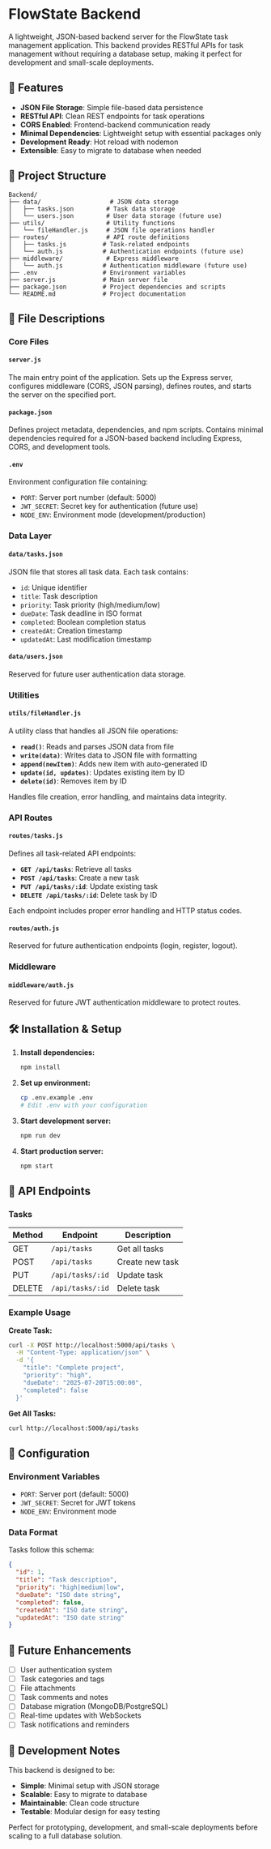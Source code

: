 # FlowState Backend

A lightweight, JSON-based backend server for the FlowState task management application. This backend provides RESTful APIs for task management without requiring a database setup, making it perfect for development and small-scale deployments.

## 🚀 Features

- **JSON File Storage**: Simple file-based data persistence
- **RESTful API**: Clean REST endpoints for task operations
- **CORS Enabled**: Frontend-backend communication ready
- **Minimal Dependencies**: Lightweight setup with essential packages only
- **Development Ready**: Hot reload with nodemon
- **Extensible**: Easy to migrate to database when needed

## 📁 Project Structure

```
Backend/
├── data/                   # JSON data storage
│   ├── tasks.json         # Task data storage
│   └── users.json         # User data storage (future use)
├── utils/                 # Utility functions
│   └── fileHandler.js     # JSON file operations handler
├── routes/                # API route definitions
│   ├── tasks.js          # Task-related endpoints
│   └── auth.js           # Authentication endpoints (future use)
├── middleware/            # Express middleware
│   └── auth.js           # Authentication middleware (future use)
├── .env                  # Environment variables
├── server.js             # Main server file
├── package.json          # Project dependencies and scripts
└── README.md             # Project documentation
```

## 📄 File Descriptions

### Core Files

#### `server.js`
The main entry point of the application. Sets up the Express server, configures middleware (CORS, JSON parsing), defines routes, and starts the server on the specified port.

#### `package.json`
Defines project metadata, dependencies, and npm scripts. Contains minimal dependencies required for a JSON-based backend including Express, CORS, and development tools.

#### `.env`
Environment configuration file containing:
- `PORT`: Server port number (default: 5000)
- `JWT_SECRET`: Secret key for authentication (future use)
- `NODE_ENV`: Environment mode (development/production)

### Data Layer

#### `data/tasks.json`
JSON file that stores all task data. Each task contains:
- `id`: Unique identifier
- `title`: Task description
- `priority`: Task priority (high/medium/low)
- `dueDate`: Task deadline in ISO format
- `completed`: Boolean completion status
- `createdAt`: Creation timestamp
- `updatedAt`: Last modification timestamp

#### `data/users.json`
Reserved for future user authentication data storage.

### Utilities

#### `utils/fileHandler.js`
A utility class that handles all JSON file operations:
- **`read()`**: Reads and parses JSON data from file
- **`write(data)`**: Writes data to JSON file with formatting
- **`append(newItem)`**: Adds new item with auto-generated ID
- **`update(id, updates)`**: Updates existing item by ID
- **`delete(id)`**: Removes item by ID

Handles file creation, error handling, and maintains data integrity.

### API Routes

#### `routes/tasks.js`
Defines all task-related API endpoints:
- **`GET /api/tasks`**: Retrieve all tasks
- **`POST /api/tasks`**: Create a new task
- **`PUT /api/tasks/:id`**: Update existing task
- **`DELETE /api/tasks/:id`**: Delete task by ID

Each endpoint includes proper error handling and HTTP status codes.

#### `routes/auth.js`
Reserved for future authentication endpoints (login, register, logout).

### Middleware

#### `middleware/auth.js`
Reserved for future JWT authentication middleware to protect routes.

## 🛠 Installation & Setup

1. **Install dependencies:**
   ```bash
   npm install
   ```

2. **Set up environment:**
   ```bash
   cp .env.example .env
   # Edit .env with your configuration
   ```

3. **Start development server:**
   ```bash
   npm run dev
   ```

4. **Start production server:**
   ```bash
   npm start
   ```

## 📡 API Endpoints

### Tasks

| Method | Endpoint | Description |
|--------|----------|-------------|
| GET | `/api/tasks` | Get all tasks |
| POST | `/api/tasks` | Create new task |
| PUT | `/api/tasks/:id` | Update task |
| DELETE | `/api/tasks/:id` | Delete task |

### Example Usage

**Create Task:**
```bash
curl -X POST http://localhost:5000/api/tasks \
  -H "Content-Type: application/json" \
  -d '{
    "title": "Complete project",
    "priority": "high",
    "dueDate": "2025-07-20T15:00:00",
    "completed": false
  }'
```

**Get All Tasks:**
```bash
curl http://localhost:5000/api/tasks
```

## 🔧 Configuration

### Environment Variables

- `PORT`: Server port (default: 5000)
- `JWT_SECRET`: Secret for JWT tokens
- `NODE_ENV`: Environment mode

### Data Format

Tasks follow this schema:
```json
{
  "id": 1,
  "title": "Task description",
  "priority": "high|medium|low",
  "dueDate": "ISO date string",
  "completed": false,
  "createdAt": "ISO date string",
  "updatedAt": "ISO date string"
}
```

## 🚀 Future Enhancements

- [ ] User authentication system
- [ ] Task categories and tags
- [ ] File attachments
- [ ] Task comments and notes
- [ ] Database migration (MongoDB/PostgreSQL)
- [ ] Real-time updates with WebSockets
- [ ] Task notifications and reminders

## 📝 Development Notes

This backend is designed to be:
- **Simple**: Minimal setup with JSON storage
- **Scalable**: Easy to migrate to database
- **Maintainable**: Clean code structure
- **Testable**: Modular design for easy testing

Perfect for prototyping, development, and small-scale deployments before scaling to a full database solution.